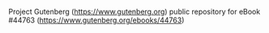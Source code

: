 Project Gutenberg (https://www.gutenberg.org) public repository for eBook #44763 (https://www.gutenberg.org/ebooks/44763)
